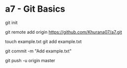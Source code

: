 # a7 - Git Basics
git init

git remote add origin 
https://github.com/Khurana07/a7.git

touch example.txt
git add example.txt

git commit -m "Add example.txt"

git push -u origin master
